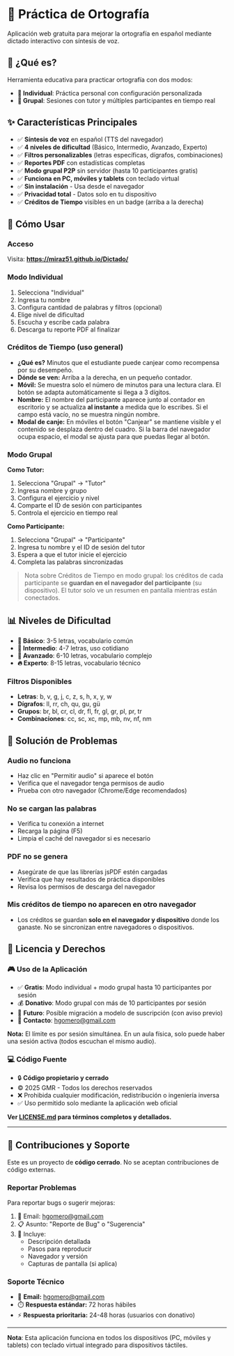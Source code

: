 # 📝 Práctica de Ortografía

Aplicación web gratuita para mejorar la ortografía en español mediante dictado interactivo con síntesis de voz.

## 🎯 ¿Qué es?

Herramienta educativa para practicar ortografía con dos modos:
- **👤 Individual**: Práctica personal con configuración personalizada
- **👥 Grupal**: Sesiones con tutor y múltiples participantes en tiempo real

## ✨ Características Principales

- ✅ **Síntesis de voz** en español (TTS del navegador)
- ✅ **4 niveles de dificultad** (Básico, Intermedio, Avanzado, Experto)
- ✅ **Filtros personalizables** (letras específicas, dígrafos, combinaciones)
- ✅ **Reportes PDF** con estadísticas completas
- ✅ **Modo grupal P2P** sin servidor (hasta 10 participantes gratis)
- ✅ **Funciona en PC, móviles y tablets** con teclado virtual
- ✅ **Sin instalación** - Usa desde el navegador
- ✅ **Privacidad total** - Datos solo en tu dispositivo
- ✅ **Créditos de Tiempo** visibles en un badge (arriba a la derecha)

## 🚀 Cómo Usar

### Acceso
Visita: **https://miraz51.github.io/Dictado/**

### Modo Individual
1. Selecciona "Individual"
2. Ingresa tu nombre
3. Configura cantidad de palabras y filtros (opcional)
4. Elige nivel de dificultad
5. Escucha y escribe cada palabra
6. Descarga tu reporte PDF al finalizar

### Créditos de Tiempo (uso general)
- **¿Qué es?** Minutos que el estudiante puede canjear como recompensa por su desempeño.
- **Dónde se ven:** Arriba a la derecha, en un pequeño contador.
- **Móvil:** Se muestra solo el número de minutos para una lectura clara. El botón se adapta automáticamente si llega a 3 dígitos.
- **Nombre:** El nombre del participante aparece junto al contador en escritorio y se actualiza **al instante** a medida que lo escribes. Si el campo está vacío, no se muestra ningún nombre.
- **Modal de canje:** En móviles el botón "Canjear" se mantiene visible y el contenido se desplaza dentro del cuadro. Si la barra del navegador ocupa espacio, el modal se ajusta para que puedas llegar al botón.

### Modo Grupal
**Como Tutor:**
1. Selecciona "Grupal" → "Tutor"
2. Ingresa nombre y grupo
3. Configura el ejercicio y nivel
4. Comparte el ID de sesión con participantes
5. Controla el ejercicio en tiempo real

**Como Participante:**
1. Selecciona "Grupal" → "Participante"
2. Ingresa tu nombre y el ID de sesión del tutor
3. Espera a que el tutor inicie el ejercicio
4. Completa las palabras sincronizadas

> Nota sobre Créditos de Tiempo en modo grupal: los créditos de cada participante se **guardan en el navegador del participante** (su dispositivo). El tutor solo ve un resumen en pantalla mientras están conectados.

## 📊 Niveles de Dificultad

- **🌱 Básico**: 3-5 letras, vocabulario común
- **🌿 Intermedio**: 4-7 letras, uso cotidiano  
- **🌳 Avanzado**: 6-10 letras, vocabulario complejo
- **🔥 Experto**: 8-15 letras, vocabulario técnico

### Filtros Disponibles
- **Letras**: b, v, g, j, c, z, s, h, x, y, w
- **Dígrafos**: ll, rr, ch, qu, gu, gü
- **Grupos**: br, bl, cr, cl, dr, fl, fr, gl, gr, pl, pr, tr
- **Combinaciones**: cc, sc, xc, mp, mb, nv, nf, nm

## 🐛 Solución de Problemas

### Audio no funciona
- Haz clic en "Permitir audio" si aparece el botón
- Verifica que el navegador tenga permisos de audio
- Prueba con otro navegador (Chrome/Edge recomendados)

### No se cargan las palabras
- Verifica tu conexión a internet
- Recarga la página (F5)
- Limpia el caché del navegador si es necesario

### PDF no se genera
- Asegúrate de que las librerías jsPDF estén cargadas
- Verifica que hay resultados de práctica disponibles
- Revisa los permisos de descarga del navegador

### Mis créditos de tiempo no aparecen en otro navegador
- Los créditos se guardan **solo en el navegador y dispositivo** donde los ganaste. No se sincronizan entre navegadores o dispositivos.

## 📜 Licencia y Derechos

### 🎮 Uso de la Aplicación
- ✅ **Gratis**: Modo individual + modo grupal hasta 10 participantes por sesión
- 💰 **Donativo**: Modo grupal con más de 10 participantes por sesión
- 🔮 **Futuro**: Posible migración a modelo de suscripción (con aviso previo)
- 📧 **Contacto**: hgomero@gmail.com

**Nota:** El límite es por sesión simultánea. En un aula física, solo puede haber una sesión activa (todos escuchan el mismo audio).

### 💻 Código Fuente
- 🔒 **Código propietario y cerrado**
- © 2025 GMR - Todos los derechos reservados
- ❌ Prohibida cualquier modificación, redistribución o ingeniería inversa
- ✅ Uso permitido solo mediante la aplicación web oficial

**Ver [LICENSE.md](LICENSE.md) para términos completos y detallados.**

---

## 🤝 Contribuciones y Soporte

Este es un proyecto de **código cerrado**. No se aceptan contribuciones de código externas.

### Reportar Problemas
Para reportar bugs o sugerir mejoras:
1. 📧 Email: hgomero@gmail.com
2. 📋 Asunto: "Reporte de Bug" o "Sugerencia"
3. 📝 Incluye:
   - Descripción detallada
   - Pasos para reproducir
   - Navegador y versión
   - Capturas de pantalla (si aplica)

### Soporte Técnico
- 📧 **Email:** hgomero@gmail.com
- ⏱️ **Respuesta estándar:** 72 horas hábiles
- ⚡ **Respuesta prioritaria:** 24-48 horas (usuarios con donativo)

---

**Nota**: Esta aplicación funciona en todos los dispositivos (PC, móviles y tablets) con teclado virtual integrado para dispositivos táctiles.
